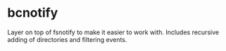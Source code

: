 # bcnotify
Layer on top of fsnotify to make it easier to work with. Includes recursive adding of directories and filtering events.
